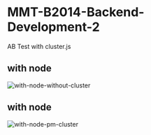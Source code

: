 # MMT-B2014-Backend-Development-2

AB Test with cluster.js 

## with node
![with-node-without-cluster]()

## with node
![with-node-pm-cluster]()